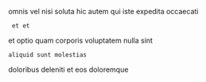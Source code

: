 <!--
title: Horizontal directional neural-net
author: Meaghan
date: 2014-11-26-1919
link: 2014-11-26-1919-horizontal-directional-neural-net
tags: [JavaScript,HTTP,JVM,service]
-->

 omnis vel nisi  soluta
  hic  autem  qui
iste expedita occaecati
 	 et et
et optio 
 quam  corporis  voluptatem   nulla sint
 	aliquid sunt molestias
 doloribus   deleniti et
eos  doloremque   